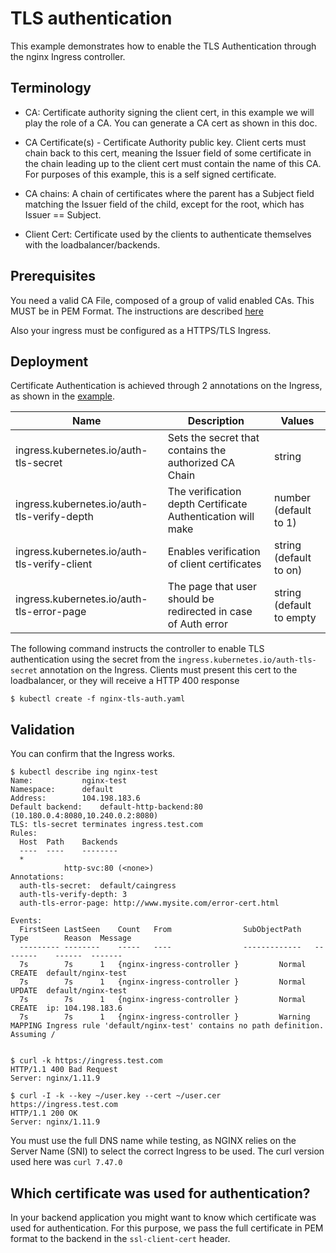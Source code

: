 # TLS authentication 

This example demonstrates how to enable the TLS Authentication through the nginx Ingress controller.

## Terminology

* CA: Certificate authority signing the client cert, in this example we will play the role of a CA. 
You can generate a CA cert as shown in this doc.

* CA Certificate(s) - Certificate Authority public key. Client certs must chain back to this cert, 
meaning the Issuer field of some certificate in the chain leading up to the client cert must contain 
the name of this CA. For purposes of this example, this is a self signed certificate.

* CA chains: A chain of certificates where the parent has a Subject field matching the Issuer field of 
the child, except for the root, which has Issuer == Subject.

* Client Cert: Certificate used by the clients to authenticate themselves with the loadbalancer/backends.

## Prerequisites

You need a valid CA File, composed of a group of valid enabled CAs. This MUST be in PEM Format.
The instructions are described [here](../../../PREREQUISITES.md)

Also your ingress must be configured as a HTTPS/TLS Ingress.

## Deployment

Certificate Authentication is achieved through 2 annotations on the Ingress, as shown in the [example](nginx-tls-auth.yaml).

|Name|Description|Values|
| --- | --- | --- |
|ingress.kubernetes.io/auth-tls-secret|Sets the secret that contains the authorized CA Chain|string|
|ingress.kubernetes.io/auth-tls-verify-depth|The verification depth Certificate Authentication will make|number (default to 1)|
|ingress.kubernetes.io/auth-tls-verify-client|Enables verification of client certificates|string (default to on)|
|ingress.kubernetes.io/auth-tls-error-page|The page that user should be redirected in case of Auth error|string (default to empty|

The following command instructs the controller to enable TLS authentication using the secret from the ``ingress.kubernetes.io/auth-tls-secret``
annotation on the Ingress. Clients must present this cert to the loadbalancer, or they will receive a HTTP 400 response

```console
$ kubectl create -f nginx-tls-auth.yaml
```

## Validation

You can confirm that the Ingress works. 

```console
$ kubectl describe ing nginx-test
Name:			nginx-test
Namespace:		default
Address:		104.198.183.6
Default backend:	default-http-backend:80 (10.180.0.4:8080,10.240.0.2:8080)
TLS: tls-secret terminates ingress.test.com
Rules:
  Host	Path	Backends
  ----	----	--------
  *
    	 	http-svc:80 (<none>)
Annotations:
  auth-tls-secret:	default/caingress
  auth-tls-verify-depth: 3
  auth-tls-error-page: http://www.mysite.com/error-cert.html

Events:
  FirstSeen	LastSeen	Count	From				SubObjectPath	Type		Reason	Message
  ---------	--------	-----	----				-------------	--------	------	-------
  7s		7s		1	{nginx-ingress-controller }			Normal		CREATE	default/nginx-test
  7s		7s		1	{nginx-ingress-controller }			Normal		UPDATE	default/nginx-test
  7s		7s		1	{nginx-ingress-controller }			Normal		CREATE	ip: 104.198.183.6
  7s		7s		1	{nginx-ingress-controller }			Warning		MAPPING	Ingress rule 'default/nginx-test' contains no path definition. Assuming /


$ curl -k https://ingress.test.com
HTTP/1.1 400 Bad Request
Server: nginx/1.11.9

$ curl -I -k --key ~/user.key --cert ~/user.cer https://ingress.test.com 
HTTP/1.1 200 OK
Server: nginx/1.11.9
```

You must use the full DNS name while testing, as NGINX relies on the Server Name (SNI) to select the correct Ingress to be used.
The curl version used here was ``curl 7.47.0``

## Which certificate was used for authentication?

In your backend application you might want to know which certificate was used for authentication.
For this purpose, we pass the full certificate in PEM format to the backend in the `ssl-client-cert` header.
